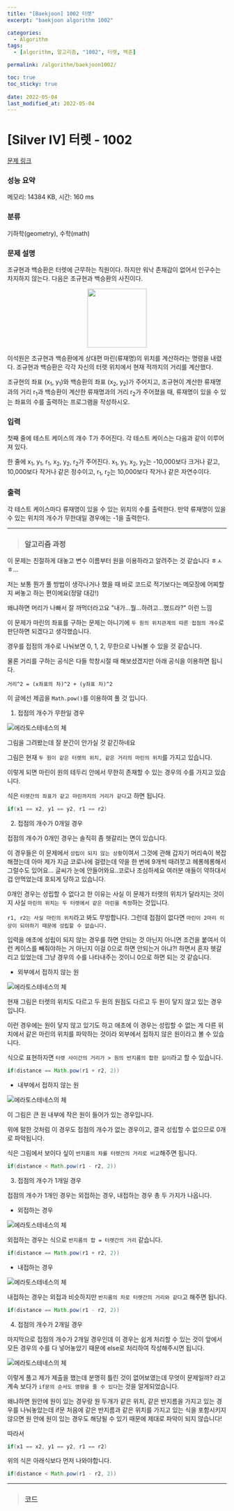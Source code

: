 ```yaml
---
title: "[Baekjoon] 1002 터렛"
excerpt: "baekjoon algorithm 1002"

categories:
  - Algorithm
tags:
  - [algorithm, 알고리즘, "1002", 터렛, 백준]

permalink: /algorithm/baekjoon1002/

toc: true
toc_sticky: true
 
date: 2022-05-04
last_modified_at: 2022-05-04
---
```


# [Silver IV] 터렛 - 1002 

[문제 링크](https://www.acmicpc.net/problem/1002) 

### 성능 요약

메모리: 14384 KB, 시간: 160 ms

### 분류

기하학(geometry), 수학(math)

### 문제 설명

<p>조규현과 백승환은 터렛에 근무하는 직원이다. 하지만 워낙 존재감이 없어서 인구수는 차지하지 않는다. 다음은 조규현과 백승환의 사진이다.</p>

<p style="text-align: center;"><img alt="" src="https://www.acmicpc.net/upload/201003/dfcmhrjj_142c3w76qg8_b.jpg" style="height: 135px; width: 136px;"></p>

<p>이석원은 조규현과 백승환에게 상대편 마린(류재명)의 위치를 계산하라는 명령을 내렸다. 조규현과 백승환은 각각 자신의 터렛 위치에서 현재 적까지의 거리를 계산했다.</p>

<p>조규현의 좌표 (x<sub>1</sub>, y<sub>1</sub>)와 백승환의 좌표 (x<sub>2</sub>, y<sub>2</sub>)가 주어지고, 조규현이 계산한 류재명과의 거리 r<sub>1</sub>과 백승환이 계산한 류재명과의 거리 r<sub>2</sub>가 주어졌을 때, 류재명이 있을 수 있는 좌표의 수를 출력하는 프로그램을 작성하시오.</p>

### 입력 

 <p>첫째 줄에 테스트 케이스의 개수 T가 주어진다. 각 테스트 케이스는 다음과 같이 이루어져 있다.</p>

<p>한 줄에 x<sub>1</sub>, y<sub>1</sub>, r<sub>1</sub>, x<sub>2</sub>, y<sub>2</sub>, r<sub>2</sub>가 주어진다. x<sub>1</sub>, y<sub>1</sub>, x<sub>2</sub>, y<sub>2</sub>는 -10,000보다 크거나 같고, 10,000보다 작거나 같은 정수이고, r<sub>1</sub>, r<sub>2</sub>는 10,000보다 작거나 같은 자연수이다.</p>

### 출력 

 <p>각 테스트 케이스마다 류재명이 있을 수 있는 위치의 수를 출력한다. 만약 류재명이 있을 수 있는 위치의 개수가 무한대일 경우에는 -1을 출력한다.</p>





---
> ### 알고리즘 과정

이 문제는 친절하게 대놓고 변수 이름부터 원을 이용하라고 알려주는 것 같습니다 ㅎㅅㅎ...

저는 보통 뭔가 풀 방법이 생각나거나 했을 때 바로 코드로 적기보다는 메모장에 어찌할지 써놓고 하는 편이에요(정말 대강!)

왜냐하면 머리가 나빠서 잘 까먹더라고요 "내가...뭘...하려고...했드라?" 이런 느낌

이 문제가 마린의 좌표를 구하는 문제는 아니기에 `두 원의 위치관계의 따른 접점의 개수`로 판단하면 되겠다고 생각했습니다.

경우를 접점의 개수로 나눠보면 0, 1, 2, 무한으로 나눠볼 수 있을 것 같습니다.

물론 거리를 구하는 공식은 다들 학창시절 때 해보셨겠지만 아래 공식을 이용하면 됩니다.
```
거리^2 = (x좌표의 차)^2 + (y좌표 차)^2
```
이 글에선 제곱을 `Math.pow()`를 이용하여 풀 것 입니다.

1. 접점의 개수가 무한일 경우

![에라토스테네스의 체](https://jsw6701.github.io/assets/images/posts_img/circle5.JPG)

그림을 그려봤는데 잘 분간이 안가실 것 같긴하네요

그림은 현재 `두 원이 같은 터렛의 위치, 같은 거리의 마린의 위치`를 가지고 있습니다.

이렇게 되면 마린이 원의 테두리 안에서 무한히 존재할 수 있는 경우의 수를 가지고 있습니다.

식은 `터렛간의 좌표가 같고 마린까지의 거리가 같다`고 하면 됩니다.

```java
if(x1 == x2, y1 == y2, r1 == r2)
```

2. 접점의 개수가 0개일 경우

접점의 개수가 0개인 경우는 솔직히 좀 헷갈리는 면이 있습니다.

이 경우들은 이 문제에서 `성립이 되지 않는 상황`이여서 그것에 관해 갑자기 머리속이 복잡해졌는데 아마 제가 지금 코로나에 걸렸는데 약을 한 번에 9개씩 때려붓고 헤롱헤롱해서 그럴수도 있어요...
글씨가 눈에 안들어와요..코로나 조심하세요 여러분 애들이 약하대서 겁 안먹었는데 호되게 당하고 있습니다.

0개인 경우는 성립할 수 없다고 한 이유는 사실 이 문제가 터렛의 위치가 달라지는 것이지 사실 `마린의 위치는 두 터렛에서 같은 마린을 측정`하는 것입니다.

`r1, r2는 사실 마린의 위치`라고 봐도 무방합니다. 그런데 접점이 없다면 `마린이 2마리 이상이 되야하기 때문에 성립할 수 없습니다.`

입력을 애초에 성립이 되지 않는 경우를 하면 안되는 것 아닌지 아니면 조건을 붙여서 이런 케이스를 빼줘야하는 거 아닌지 이걸 0으로 하면 안되는거 아냐?! 하면서 혼자 헷갈리고 있었는데 그냥 경우의 수를 나타내주는 것이니 0으로 하면 되는 것 같습니다.

- 외부에서 접하지 않는 원

![에라토스테네스의 체](https://jsw6701.github.io/assets/images/posts_img/circle1.JPG)

현재 그림은 터렛의 위치도 다르고 두 원의 원점도 다르고 두 원이 닿지 않고 있는 경우입니다.

이런 경우에는 원이 닿지 않고 있기도 하고 애초에 이 경우는 성립할 수 없는 게 다른 위치에서 같은 마린의 위치를 파악하는 것이라 외부에서 접하지 않은 원이라고 볼 수 있습니다.

식으로 표현하자면 `터렛 사이간의 거리가 > 원의 반지름의 합한 길이`라고 할 수 있습니다. 
```java
if(distance == Math.pow(r1 + r2, 2))
```

- 내부에서 접하지 않는 원

![에라토스테네스의 체](https://jsw6701.github.io/assets/images/posts_img/circle7.JPG)

이 그림은 큰 원 내부에 작은 원이 들어가 있는 경우입니다.

위에 말한 것처럼 이 경우도 접점의 개수가 없는 경우이고, 결국 성립할 수 없으므로 0개로 파악됩니다.

식은 그림에서 보이다 싶이 `반지름의 차를 터렛간의 거리로 비교`해주면 됩니다.
```java
if(distance < Math.pow(r1 - r2, 2))
```

3. 접점의 개수가 1개일 경우

접점의 개수가 1개인 경우는 외접하는 경우, 내접하는 경우 총 두 가지가 나옵니다.

- 외접하는 경우

![에라토스테네스의 체](https://jsw6701.github.io/assets/images/posts_img/circle2.JPG)

외접하는 경우는 식으로 `반지름의 합 = 터렛간의 거리` 같습니다.
```java
if(distance == Math.pow(r1 + r2, 2))
```

- 내접하는 경우

![에라토스테네스의 체](https://jsw6701.github.io/assets/images/posts_img/circle6.JPG)

내접하는 경우는 외접과 비슷하지만 `반지름의 차로 터렛간의 거리와 같다`고 해주면 됩니다.

```java
if(distance == Math.pow(r1 - r2, 2))
```

4. 접점의 개수가 2개일 경우

마지막으로 접점의 개수가 2개일 경우인데 이 경우는 쉽게 처리할 수 있는 것이 앞에서 모든 경우의 수를 다 넣어놓았기 때문에 else로 처리하여 작성해주시면 됩니다.

![에라토스테네스의 체](https://jsw6701.github.io/assets/images/posts_img/circle3.JPG)

이렇게 풀고 제가 제출을 했는데 분명히 틀린 것이 없어보였는데 무엇이 문제일까? 라고 계속 보다가 `if문의 순서도 영향을 줄 수 있다`는 것을 알게되었습니다.

왜냐하면 원안에 원이 있는 경우랑 원 두개가 같은 위치, 같은 반지름을 가지고 있는 경우를 나눠놓았는데 if문 처음에 같은 반지름과 같은 위치를 가지고 있는 식을 포함시키지 않으면 원 안에 원이 있는 경우도 해당될 수 있기 때문에 제대로 파악이 되지 않습니다!

따라서
```java
if(x1 == x2, y1 == y2, r1 == r2)
```
위의 식은 아래식보다 먼저 나와야합니다.
```java
if(distance < Math.pow(r1 - r2, 2))
```

---
> ### 코드


<script src="https://gist.github.com/jsw6701/e9ef02497de70c019e80c06abcdffde5.js"></script>

